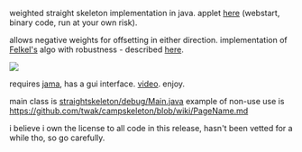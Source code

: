 weighted straight skeleton implementation in java. applet [here](http://dcs.gla.ac.uk/~tkelly/bits/wss/launch.jnlp) (webstart, binary code, run at your own risk).

allows negative weights for offsetting in either direction. implementation of [Felkel's](http://www.dma.fi.upm.es/mabellanas/tfcs/skeleton/html/documentacion/Straight%20Skeletons%20Implementation.pdf) algo with robustness - described [here](http://twak.blogspot.com/2009/05/engineering-weighted-straight-skeleton.html).

[![](http://farm5.static.flickr.com/4006/4709590538_76e5c9ce6f.jpg)](http://www.flickr.com/photos/twak/4709590538/)



requires [jama](http://math.nist.gov/javanumerics/jama/), has a gui interface. [video](http://www.youtube.com/watch?v=2twcln3_7Y8). enjoy.

main class is [straightskeleton/debug/Main.java](http://campskeleton.googlecode.com/svn/trunk/src/straightskeleton/debug/Main.java)
example of non-use use is https://github.com/twak/campskeleton/blob/wiki/PageName.md

i believe i own the license to all code in this release, hasn't been vetted for a while tho, so go carefully.
